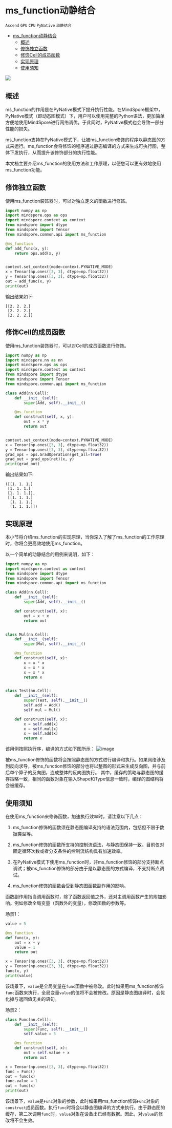 # ms_function动静结合

`Ascend` `GPU` `CPU` `PyNative` `动静结合`

<!-- TOC -->

- [ms_function动静结合](#ms_function动静结合)
    - [概述](#概述)
    - [修饰独立函数](#修饰独立函数)
    - [修饰Cell的成员函数](#修饰cell的成员函数)
    - [实现原理](#实现原理)
    - [使用须知](#使用须知)

<!-- /TOC -->

<a href="https://gitee.com/mindspore/docs/blob/master/docs/mindspore/programming_guide/source_zh_cn/ms_function.md" target="_blank"><img src="https://gitee.com/mindspore/docs/raw/master/resource/_static/logo_source.png"></a>&nbsp;&nbsp;

## 概述

ms_function的作用是在PyNative模式下提升执行性能。在MindSpore框架中，PyNative模式（即动态图模式）下，用户可以使用完整的Python语法，更加简单方便地使用MindSpore进行网络调优。于此同时，PyNative模式也会导致一部分性能的损失。

ms_function支持在PyNative模式下，让被ms_function修饰的程序以静态图的方式来运行。ms_function会将修饰的程序通过静态编译的方式来生成可执行图，整体下发执行，从而提升该修饰部分的执行性能。

本文档主要介绍ms_function的使用方法和工作原理，以便您可以更有效地使用ms_function功能。

## 修饰独立函数

使用ms_function装饰器时，可以对独立定义的函数进行修饰。

```python
import numpy as np
import mindspore.ops as ops
import mindspore.context as context
from mindspore import dtype
from mindspore import Tensor
from mindspore.common.api import ms_function

@ms_function
def add_func(x, y):
    return ops.add(x, y)


context.set_context(mode=context.PYNATIVE_MODE)
x = Tensor(np.ones([3, 3], dtype=np.float32))
y = Tensor(np.ones([3, 3], dtype=np.float32))
out = add_func(x, y)
print(out)
```

输出结果如下:

```text
[[2. 2. 2.]
 [2. 2. 2.]
 [2. 2. 2.]]
```

## 修饰Cell的成员函数

使用ms_function装饰器时，可以对Cell的成员函数进行修饰。

```python
import numpy as np
import mindspore.nn as nn
import mindspore.ops as ops
import mindspore.context as context
from mindspore import dtype
from mindspore import Tensor
from mindspore.common.api import ms_function

class Add(nn.Cell):
    def __init__(self):
        super(Add, self).__init__()

    @ms_function
    def construct(self, x, y):
        out = x * y
        return out


context.set_context(mode=context.PYNATIVE_MODE)
x = Tensor(np.ones([3, 3], dtype=np.float32))
y = Tensor(np.ones([3, 3], dtype=np.float32))
grad_ops = ops.GradOperation(get_all=True)
grad_out = grad_ops(net)(x, y)
print(grad_out)
```

输出结果如下:

```text
([[1. 1. 1.]
 [1. 1. 1.]
 [1. 1. 1.]],
 [[1. 1. 1.]
  [1. 1. 1.]
  [1. 1. 1.]])
```

## 实现原理

本小节将介绍ms_function的实现原理，当你深入了解了ms_function的工作原理时，你将会更高效地使用ms_function。

以一个简单的动静结合的用例来说明，如下：

```python
import numpy as np
import mindspore.context as context
from mindspore import dtype
from mindspore import Tensor
from mindspore.common.api import ms_function

class Add(nn.Cell):
    def __init__(self):
        super(Add, self).__init__()

    def construct(self, x):
        out = x + x
        return out


class Mul(nn.Cell):
    def __init__(self):
        super(Mul, self).__init__()

    @ms_function
    def construct(self, x):
        x = x * x
        x = x * x
        x = x * x
        return x


class Test(nn.Cell):
    def __init__(self):
        super(Test, self).__init__()
        self.add = Add()
        self.mul = Mul()

    def construct(self, x):
        x = self.add(x)
        x = self.mul(x)
        x = self.add(x)
        return x
```

该用例按照执行序，编译的方式如下图所示：
![image](./images/ms_function.png)

被ms_function修饰的函数将会按照静态图的方式进行编译和执行。如果网络涉及到反向求导，被ms_function修饰的部分也将以整图的形式来生成反向图，并与前后单个算子的反向图，连成整体的反向图执行。
其中，缓存的策略与静态图的缓存策略一致，相同的函数对象在输入Shape和Type信息一致时，编译的图结构将会被缓存。

## 使用须知

在使用ms_function来修饰函数，加速执行效率时，请注意以下几点：

1. ms_function修饰的函数须在静态图编译支持的语法范围内，包括但不限于数据类型等。

2. ms_function修饰的函数所支持的控制流语法，与静态图保持一致。目前仅对固定循环次数或者分支条件的控制流结构具有加速效率。

3. 在PyNative模式下使用ms_function时，非ms_function修饰的部分支持断点调试；被ms_function修饰的部分由于是以静态图的方式编译，不支持断点调试。

4. ms_function修饰的函数会受到静态图函数副作用的影响。

函数副作用指当调用函数时，除了函数返回值之外，还对主调用函数产生的附加影响。例如修改全局变量（函数外的变量），修改函数的参数等。

场景1：

```python
value = 5

@ms_function
def func(x, y):
    out = x + y
    value = 1
    return out

x = Tensor(np.ones([3, 3], dtype=np.float32))
y = Tensor(np.ones([3, 3], dtype=np.float32))
func(x, y)
print(value)
```

该场景下，`value`是全局变量在`func`函数中被修改。此时如果用ms_function修饰`func`函数来执行，全局变量`value`的值将不会被修改。原因是静态图编译时，会优化掉与返回值无关的语句。

场景2：

```python
class Func(nn.Cell):
    def __init__(self):
        super(Func, self).__init__()
        self.value = 5

    @ms_function
    def construct(self, x):
        out = self.value + x
        return out

x = Tensor(np.ones([3, 3], dtype=np.float32))
func = Func()
out = func(x)
func.value = 1
out = func(x)
print(out)
```

该场景下，`value`是`Func`对象的参数，此时如果用ms_function修饰`Func`对象的`construct`成员函数。执行`func`时将会以静态图编译的方式来执行。由于静态图的缓存，第二次调用`func`时，`value`对象在设备出已经有数据。因此，对`value`的修改将不会生效。

